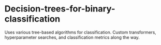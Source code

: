 # Decision-trees-for-binary-classification
Uses various tree-based algorithms for classification. Custom transformers, hyperparameter searches, and classification metrics along the way.
